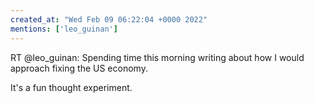 ```yaml
---
created_at: "Wed Feb 09 06:22:04 +0000 2022"
mentions: ['leo_guinan']
---
```


RT @leo_guinan: Spending time this morning writing about how I would approach fixing the US economy. 

It's a fun thought experiment.